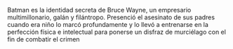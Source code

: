 Batman es la identidad secreta de Bruce Wayne, un empresario multimillonario,
galán y filántropo. Presenció el asesinato de sus padres cuando era niño lo marcó profundamente 
y lo llevó a entrenarse en la perfección física e intelectual para ponerse un disfraz de murciélago con el fin de combatir el crimen
